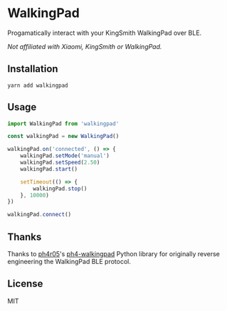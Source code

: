 # WalkingPad
Progamatically interact with your KingSmith WalkingPad over BLE.

*Not affiliated with Xiaomi, KingSmith or WalkingPad.*

## Installation
```
yarn add walkingpad
```

## Usage
```ts
import WalkingPad from 'walkingpad'

const walkingPad = new WalkingPad()

walkingPad.on('connected', () => {
	walkingPad.setMode('manual')
	walkingPad.setSpeed(2.50)
	walkingPad.start()

	setTimeout(() => {
		walkingPad.stop()
	}, 10000)
})

walkingPad.connect()
```

## Thanks
Thanks to [ph4r05](https://github.com/ph4r05)'s [ph4-walkingpad](https://github.com/ph4r05/ph4-walkingpad) Python library for originally reverse engineering the WalkingPad BLE protocol.

## License
MIT
